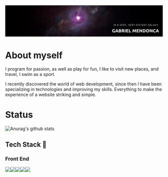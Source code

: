 ###
<p align="center"> <img src="https://github.com/gabrielgarciamendonca/gabrielgarciamendonca/blob/main/background.png" alt="gabrielgarciamendonca" /> </p>

# About myself
I program for passion, as well as play for fun, I like to visit new places, and travel, I swim as a sport.

I recently discovered the world of web development, since then I have been specializing in technologies and improving my skills. Everything to make the experience of a website striking and simple.

# Status
![Anurag's github stats](https://github-readme-stats.vercel.app/api?username=gabrielgarciamendonca&theme=midnight-purple)

## Tech Stack :rocket:
### Front End
<img src="https://img.shields.io/badge/HTML5-E34F26?style=for-the-badge&logo=html5&logoColor=white"><img  src="https://img.shields.io/badge/CSS3-1572B6?style=for-the-badge&logo=css3&logoColor=white"><img  src="https://img.shields.io/badge/JavaScript-F7DF1E?style=for-the-badge&logo=javascript&logoColor=black"><img  src="https://img.shields.io/badge/ReactNative-20232A?style=for-the-badge&logo=react&logoColor=A100FF"><img  src="https://img.shields.io/badge/React-20232A?style=for-the-badge&logo=react&logoColor=61DAFB">


